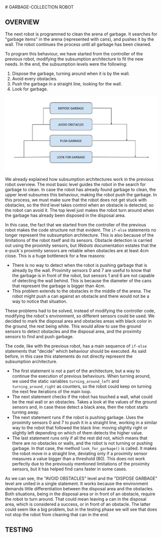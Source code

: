 # GARBAGE-COLLECTION ROBOT

## OVERVIEW

The next robot is programmed to clean the arena of garbage. It searches for "garbage items" in the arena (represented with cans), and pushes it by the wall. The robot continues the process until all garbage has been cleaned. 

To program this behaviour, we have started from the controller of the previous robot, modifying the subsumption architecture to fit the new needs. In the end, the subsumption levels were the following:

1. Dispose the garbage, turning around when it is by the wall.
2. Avoid every obstacles.
3. Push the garbage in a straight line, looking for the wall.
4. Look for garbage.

![](images/GarbageDiagram.jpg)

We already explained how subsumption architectures work in the previous robot overview. The most basic level guides the robot in the search for garbage to clean. In case the robot has already found garbage to clean, the upper level subsumes this behaviour, making the robot push the garbage. In this process, we must make sure that the robot does not get stuck with obstacles, so the third level takes control when an obstacle is detected, so the robot can avoid it. The top level just makes the robot turn around when the garbage has already been disposed in the disposal area. 

In this case, the fact that we started from the controller of the previous robot makes the code structure not that evident. The `if-else` statements no longer represent the subsumption architecture. This is also because of the limitations of the robot itself and its sensors. Obstacle detection is carried out using the proximity sensors, but *Webots* documentation estates that the e-puck´s proximity sensors are reliable when obstacles are at least 4cm close. This is a huge bottleneck for a few reasons:

* There is no way to detect when the robot is pushing garbage that is already by the wall. Proximity sensors 0 and 7 are useful to know that the garbage is in front of the robot, but sensors 1 and 6 are not capable of detecting the wall behind. This is because the diameter of the cans that represent the garbage is bigger than 4cm.
* This problem extends to the obstacles in the middle of the arena. The robot might push a can against an obstacle and there would not be a way to notice that situation. 

These problems had to be solved, instead of modifying the controller code, modifying the robot´s environment, so different sensors could be used. We decided to mark the disposal area and obstacles areas with black color in the ground, the rest being white. This would allow to use the ground sensors to detect obstacles and the disposal area, and the proximity sensors to find and push garbage. 

The code, like with the previous robot, has a main sequence of `if-else` statements that "decide" which behaviour should be executed. As said before, in this case this statements do not directly represent the subsumption architecture.

* The first statement is not a part of the architecture, but a way to continue the execution of previous behaviours. When turning around, we used the static variables `turning_around_left` and `turning_around_right` as counters, so the robot could keep on turning the next few iterations of the main loop.
* The next statement checks if the robot has touched a wall, what could be the real wall or an obstacles. Takes a look at the values of the ground sensors and, in case these detect a black area, then the robot starts turning away.
* The next statement runs if the robot is pushing garbage. Uses the proximity sensors 0 and 7 to push it in a straight line, working in a similar way to the robot that followed the black line: moving slightly right or slightly left depending on which of them detects the higher value. 
* The last statement runs only if all the rest did not, which means that there are no obstacles or walls, and the robot is not turning or pushing garbage. In that case, the method `look_for_garbage()` is called. It makes the robot move in a straight line, deviating only if a proximity sensor measures a value bigger than a threshold (80). This does not work perfectly due to the previously mentioned limitations of the proximity sensors, but it has helped find cans faster in some cases. 

As we can see, the "AVOID OBSTACLES" level and the "DISPOSE GARBAGE" level are united in a single statement. It works because the environment demands little differentiation between the disposal area and the obstacles. Both situations, being in the disposal area or in front of an obstacle, require the robot to turn around. That could mean leaving a can in the disposal area, which is considered a success, or in front of an obstacle. The latter could seem like a big problem, but in the testing phase we will see that does not stop the robot from cleaning that can in the end. 
















## TESTING